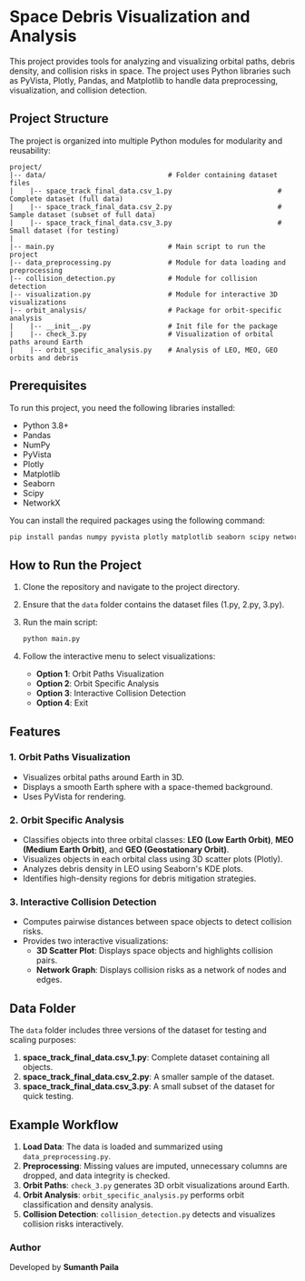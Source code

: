 # Space Debris Visualization and Analysis

This project provides tools for analyzing and visualizing orbital paths, debris density, and collision risks in space. The project uses Python libraries such as PyVista, Plotly, Pandas, and Matplotlib to handle data preprocessing, visualization, and collision detection.

## Project Structure
The project is organized into multiple Python modules for modularity and reusability:

```
project/
|-- data/                              # Folder containing dataset files
|    |-- space_track_final_data.csv_1.py                          # Complete dataset (full data)
|    |-- space_track_final_data.csv_2.py                          # Sample dataset (subset of full data)
|    |-- space_track_final_data.csv_3.py                          # Small dataset (for testing)
|
|-- main.py                            # Main script to run the project
|-- data_preprocessing.py              # Module for data loading and preprocessing
|-- collision_detection.py             # Module for collision detection
|-- visualization.py                   # Module for interactive 3D visualizations
|-- orbit_analysis/                    # Package for orbit-specific analysis
|    |-- __init__.py                   # Init file for the package
|    |-- check_3.py                    # Visualization of orbital paths around Earth
|    |-- orbit_specific_analysis.py    # Analysis of LEO, MEO, GEO orbits and debris
```

## Prerequisites
To run this project, you need the following libraries installed:
- Python 3.8+
- Pandas
- NumPy
- PyVista
- Plotly
- Matplotlib
- Seaborn
- Scipy
- NetworkX

You can install the required packages using the following command:
```bash
pip install pandas numpy pyvista plotly matplotlib seaborn scipy networkx
```

## How to Run the Project
1. Clone the repository and navigate to the project directory.
2. Ensure that the `data` folder contains the dataset files (1.py, 2.py, 3.py).
3. Run the main script:
   ```bash
   python main.py
   ```

4. Follow the interactive menu to select visualizations:
   - **Option 1**: Orbit Paths Visualization
   - **Option 2**: Orbit Specific Analysis
   - **Option 3**: Interactive Collision Detection
   - **Option 4**: Exit

## Features
### 1. Orbit Paths Visualization
- Visualizes orbital paths around Earth in 3D.
- Displays a smooth Earth sphere with a space-themed background.
- Uses PyVista for rendering.

### 2. Orbit Specific Analysis
- Classifies objects into three orbital classes: **LEO (Low Earth Orbit)**, **MEO (Medium Earth Orbit)**, and **GEO (Geostationary Orbit)**.
- Visualizes objects in each orbital class using 3D scatter plots (Plotly).
- Analyzes debris density in LEO using Seaborn's KDE plots.
- Identifies high-density regions for debris mitigation strategies.

### 3. Interactive Collision Detection
- Computes pairwise distances between space objects to detect collision risks.
- Provides two interactive visualizations:
   - **3D Scatter Plot**: Displays space objects and highlights collision pairs.
   - **Network Graph**: Displays collision risks as a network of nodes and edges.

## Data Folder
The `data` folder includes three versions of the dataset for testing and scaling purposes:
1. **space_track_final_data.csv_1.py**: Complete dataset containing all objects.
2. **space_track_final_data.csv_2.py**: A smaller sample of the dataset.
3. **space_track_final_data.csv_3.py**: A small subset of the dataset for quick testing.

## Example Workflow
1. **Load Data**: The data is loaded and summarized using `data_preprocessing.py`.
2. **Preprocessing**: Missing values are imputed, unnecessary columns are dropped, and data integrity is checked.
3. **Orbit Paths**: `check_3.py` generates 3D orbit visualizations around Earth.
4. **Orbit Analysis**: `orbit_specific_analysis.py` performs orbit classification and density analysis.
5. **Collision Detection**: `collision_detection.py` detects and visualizes collision risks interactively.

### Author
Developed by **Sumanth Paila**
